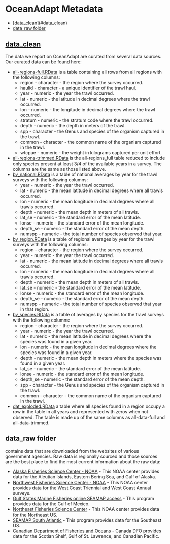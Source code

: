 OceanAdapt Metadata
================

-   [[data\_clean](https://github.com/mpinsky/OceanAdapt/tree/update_2019/data_clean)](#data_clean)
-   [data\_raw folder](#data_raw-folder)

[data\_clean](https://github.com/mpinsky/OceanAdapt/tree/update_2019/data_clean)
--------------------------------------------------------------------------------

The data we report on OceanAdapt are curated from several data sources. Our curated data can be found here:

-   [all-regions-full.RData](https://github.com/mpinsky/OceanAdapt/tree/update_2019/data_clean/all-regions-full.RData) is a table containing all rows from all regions with the following columns:
    -   region - character - the region where the survey occurred.
    -   haulid - character - a unique identifier of the trawl haul.
    -   year - numeric - the year the trawl occurred.
    -   lat - numeric - the latitude in decimal degrees where the trawl occurred.
    -   lon - numeric - the longitude in decimal degrees where the trawl occurred.
    -   stratum - numeric - the stratum code where the trawl occurred.
    -   depth - numeric - the depth in meters of the trawl.
    -   spp - character - the Genus and species of the organism captured in the trawl.
    -   common - character - the common name of the organism captured in the trawl.
    -   wtcpue - numeric - the weight in kilograms captured per unit effort.
-   [all-regions-trimmed.RData](https://github.com/mpinsky/OceanAdapt/tree/update_2019/data_clean/all-regions-trimmed.RData) is the all-regions\_full table reduced to include only species present at least 3/4 of the available years in a survey. The columns are the same as those listed above.
-   [by\_national.RData](https://github.com/mpinsky/OceanAdapt/tree/update_2019/data_clean/by_national.RData) is a table of national averages by year for the trawl surveys with the following columns:
    -   year - numeric - the year the trawl occurred.
    -   lat - numeric - the mean latitude in decimal degrees where all trawls occurred.
    -   lon - numeric - the mean longitude in decimal degrees where all trawls occurred.
    -   depth - numeric - the mean depth in meters of all trawls.
    -   lat\_se - numeric - the standard error of the mean latitude.
    -   lonse - numeric - the standard error of the mean longitude.
    -   depth\_se - numeric - the standard error of the mean depth.
    -   numspp - numeric - the total number of species observed that year.
-   [by\_region.RData](https://github.com/mpinsky/OceanAdapt/tree/update_2019/data_clean/by_region.RData) is a table of regional averages by year for the trawl surveys with the following columns:
    -   region - character - the region where the survey occurred.
    -   year - numeric - the year the trawl occurred.
    -   lat - numeric - the mean latitude in decimal degrees where all trawls occurred.
    -   lon - numeric - the mean longitude in decimal degrees where all trawls occurred.
    -   depth - numeric - the mean depth in meters of all trawls.
    -   lat\_se - numeric - the standard error of the mean latitude.
    -   lonse - numeric - the standard error of the mean longitude.
    -   depth\_se - numeric - the standard error of the mean depth.
    -   numspp - numeric - the total number of species observed that year in that region.
-   [by\_species.RData](https://github.com/mpinsky/OceanAdapt/tree/update_2019/data_clean/by_species.RData) is a table of averages by species for the trawl surveys with the following columns:
    -   region - character - the region where the survey occurred.
    -   year - numeric - the year the trawl occurred.
    -   lat - numeric - the mean latitude in decimal degrees where the species was found in a given year.
    -   lon - numeric - the mean longitude in decimal degrees where the species was found in a given year.
    -   depth - numeric - the mean depth in meters where the species was found in a given year.
    -   lat\_se - numeric - the standard error of the mean latitude.
    -   lonse - numeric - the standard error of the mean longitude.
    -   depth\_se - numeric - the standard error of the mean depth.
    -   spp - character - the Genus and species of the organism captured in the trawl.
    -   common - character - the common name of the organism captured in the trawl.
-   [dat\_exploded.RData](https://github.com/mpinsky/OceanAdapt/tree/update_2019/data_clean/by_species.RData) a table where all species found in a region occupy a row in the table in all years and represented with zeros when not observed. The table is made up of the same columns as all-data-full and all-data-trimmed.

data\_raw folder
----------------

contains data that are downloaded from the websites of various government agencies. Raw data is regionally sourced and those sources are the best place to find the most current information about the raw data:
- [Alaska Fisheries Science Center - NOAA](https://www.afsc.noaa.gov/RACE/groundfish/survey_data/metadata_template.php?fname=RACEweb.xml) - This NOAA center provides data for the Aleutian Islands, Eastern Bering Sea, and Gulf of Alaska.
- [Northwest Fisheries Science Center - NOAA](https://www.nwfsc.noaa.gov/research/divisions/fram/index.cfm) - This NOAA center provides data for the West Coast Triennial and West Coast Annual surveys.
- [Gulf States Marine Fisheries online SEAMAP access](https://seamap.gsmfc.org/documents/SEAMAP_Data_Structures.pdf) - This program provides data for the Gulf of Mexico.
- [Northeast Fisheries Science Center](https://www.nefsc.noaa.gov/rcb/projects/ntap/) - This NOAA center provides data for the Northeast US.
- [SEAMAP South Atlantic](https://www2.dnr.sc.gov/seamap/Account/LogOn?ReturnUrl=%2fseamap%2fReports) - This program provides data for the Southeast US.
- [Canadian Department of Fisheries and Oceans](http://www.dfo-mpo.gc.ca/index-eng.htm) - Canada DFO provides data for the Scotian Shelf, Gulf of St. Lawrence, and Canadian Pacific.
